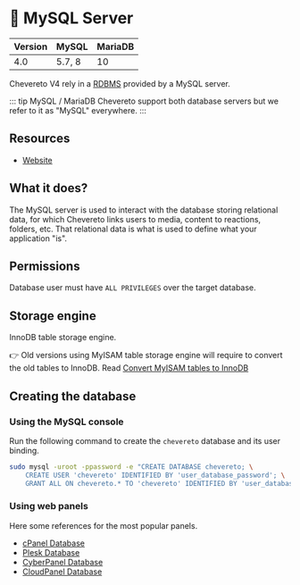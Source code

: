 # 🐬 MySQL Server

| Version | MySQL  | MariaDB |
| ------- | ------ | ------- |
| 4.0     | 5.7, 8 | 10      |

Chevereto V4 rely in a [RDBMS](https://en.wikipedia.org/wiki/Relational_database) provided by a MySQL server.

::: tip MySQL / MariaDB
Chevereto support both database servers but we refer to it as "MySQL" everywhere.
:::

## Resources

* [Website](https://www.mysql.com/)

## What it does?

The MySQL server is used to interact with the database storing relational data, for which Chevereto links users to media, content to reactions, folders, etc. That relational data is what is used to define what your application "is".

## Permissions

Database user must have `ALL PRIVILEGES` over the target database.

## Storage engine

InnoDB table storage engine.

👉 Old versions using MyISAM table storage engine will require to convert the old tables to InnoDB. Read [Convert MyISAM tables to InnoDB](https://dev.mysql.com/doc/refman/8.0/en/converting-tables-to-innodb.html)

## Creating the database

### Using the MySQL console

Run the following command to create the `chevereto` database and its user binding.

```sh
sudo mysql -uroot -ppassword -e "CREATE DATABASE chevereto; \
    CREATE USER 'chevereto' IDENTIFIED BY 'user_database_password'; \
    GRANT ALL ON chevereto.* TO 'chevereto' IDENTIFIED BY 'user_database_password';"
```

### Using web panels

Here some references for the most popular panels.

* [cPanel Database](https://docs.cpanel.net/cpanel/databases/mysql-databases/)
* [Plesk Database](https://docs.plesk.com/en-US/obsidian/customer-guide/website-databases/creating-databases.65157/)
* [CyberPanel Database](https://cyberpanel.net/docs/view-and-manage-databases-table-from-cloud-platform/)
* [CloudPanel Database](https://www.cloudpanel.io/docs/cloudpanel-ce/frontend-area/databases)
